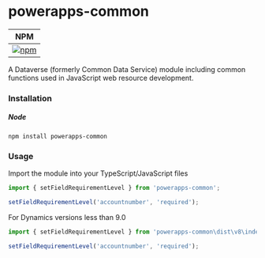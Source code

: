 # powerapps-common
|NPM|
|---|
|[![npm](https://img.shields.io/npm/v/powerapps-common.svg?style=flat-square)](https://www.npmjs.com/package/powerapps-common)|

A Dataverse (formerly Common Data Service) module including common functions used in JavaScript web resource development.

### Installation

##### Node

```
npm install powerapps-common
```
### Usage

Import the module into your TypeScript/JavaScript files

```typescript
import { setFieldRequirementLevel } from 'powerapps-common';

setFieldRequirementLevel('accountnumber', 'required');
```

For Dynamics versions less than 9.0

```typescript
import { setFieldRequirementLevel } from 'powerapps-common\dist\v8\index';

setFieldRequirementLevel('accountnumber', 'required');
```
